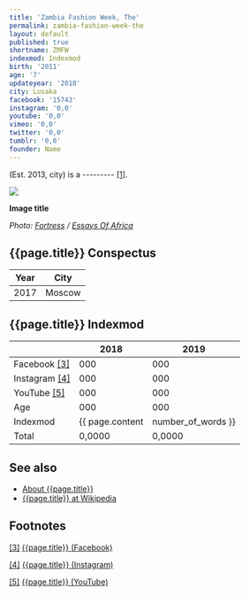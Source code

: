```yaml
---
title: 'Zambia Fashion Week, The'
permalink: zambia-fashion-week-the
layout: default
published: true
shortname: ZMFW
indexmod: Indexmod
birth: '2011'
age: '7'
updateyear: '2018'
city: Lusaka
facebook: '15743'
instagram: '0,0'
youtube: '0,0'
vimeo: '0,0'
twitter: '0,0'
tumblr: '0,0'
founder: Name
---
```


(Est. 2013, city) is a --------- <span id="a1">[\[1\]](#f1)</span>.

![](/images/{{page.permalink}}.jpg)

**Image title**

*Photo: [Fortress](fortress) / [Essays Of Africa](http://essaysofafrica.com/zambia-fashion-week-2017/)*

## {{page.title}} Conspectus

|Year|City|
|-|-|
|2017|Moscow|

## {{page.title}} Indexmod

||2018|2019|
|-|-|-|
|Facebook <span id="a3">[\[3\]](#f3)</span>|000|000|
|Instagram <span id="a4">[\[4\]](#f4)</span>|000|000|
|YouTube <span id="a5">[\[5\]](#f5)</span>|000|000|
|Age|000|000|
|Indexmod|{{ page.content | number_of_words }}||
|Total|0,0000|0,0000|

## See also

+ [About {{page.title}}](index)
+ [{{page.title}} at Wikipedia](index)

## Footnotes

[[3]](#a3) <span id="f3"></span> [{{page.title}} (Facebook)](index)

[[4]](#a4) <span id="f4"></span> [{{page.title}} (Instagram)](index)

[[5]](#a5) <span id="f5"></span> [{{page.title}} (YouTube)](index)
